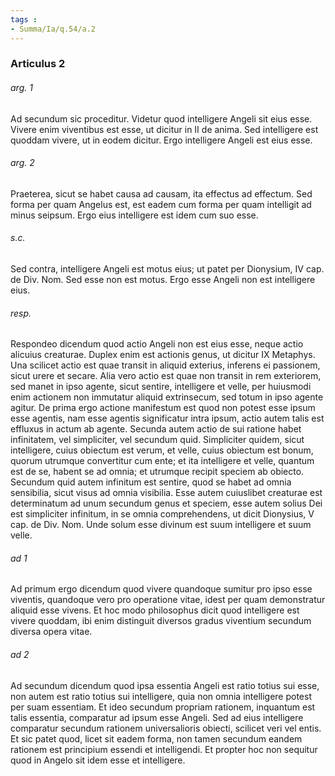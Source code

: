 ```yaml
---
tags : 
- Summa/Ia/q.54/a.2
---
```


### Articulus 2

###### arg. 1
Ad secundum sic proceditur. Videtur quod intelligere Angeli sit eius esse. Vivere enim viventibus est esse, ut dicitur in II de anima. Sed intelligere est quoddam vivere, ut in eodem dicitur. Ergo intelligere Angeli est eius esse.

###### arg. 2
Praeterea, sicut se habet causa ad causam, ita effectus ad effectum. Sed forma per quam Angelus est, est eadem cum forma per quam intelligit ad minus seipsum. Ergo eius intelligere est idem cum suo esse.

###### s.c.
Sed contra, intelligere Angeli est motus eius; ut patet per Dionysium, IV cap. de Div. Nom. Sed esse non est motus. Ergo esse Angeli non est intelligere eius.

###### resp.
Respondeo dicendum quod actio Angeli non est eius esse, neque actio alicuius creaturae. Duplex enim est actionis genus, ut dicitur IX Metaphys. Una scilicet actio est quae transit in aliquid exterius, inferens ei passionem, sicut urere et secare. Alia vero actio est quae non transit in rem exteriorem, sed manet in ipso agente, sicut sentire, intelligere et velle, per huiusmodi enim actionem non immutatur aliquid extrinsecum, sed totum in ipso agente agitur. De prima ergo actione manifestum est quod non potest esse ipsum esse agentis, nam esse agentis significatur intra ipsum, actio autem talis est effluxus in actum ab agente. Secunda autem actio de sui ratione habet infinitatem, vel simpliciter, vel secundum quid. Simpliciter quidem, sicut intelligere, cuius obiectum est verum, et velle, cuius obiectum est bonum, quorum utrumque convertitur cum ente; et ita intelligere et velle, quantum est de se, habent se ad omnia; et utrumque recipit speciem ab obiecto. Secundum quid autem infinitum est sentire, quod se habet ad omnia sensibilia, sicut visus ad omnia visibilia. Esse autem cuiuslibet creaturae est determinatum ad unum secundum genus et speciem, esse autem solius Dei est simpliciter infinitum, in se omnia comprehendens, ut dicit Dionysius, V cap. de Div. Nom. Unde solum esse divinum est suum intelligere et suum velle.

###### ad 1
Ad primum ergo dicendum quod vivere quandoque sumitur pro ipso esse viventis, quandoque vero pro operatione vitae, idest per quam demonstratur aliquid esse vivens. Et hoc modo philosophus dicit quod intelligere est vivere quoddam, ibi enim distinguit diversos gradus viventium secundum diversa opera vitae.

###### ad 2
Ad secundum dicendum quod ipsa essentia Angeli est ratio totius sui esse, non autem est ratio totius sui intelligere, quia non omnia intelligere potest per suam essentiam. Et ideo secundum propriam rationem, inquantum est talis essentia, comparatur ad ipsum esse Angeli. Sed ad eius intelligere comparatur secundum rationem universalioris obiecti, scilicet veri vel entis. Et sic patet quod, licet sit eadem forma, non tamen secundum eandem rationem est principium essendi et intelligendi. Et propter hoc non sequitur quod in Angelo sit idem esse et intelligere.


